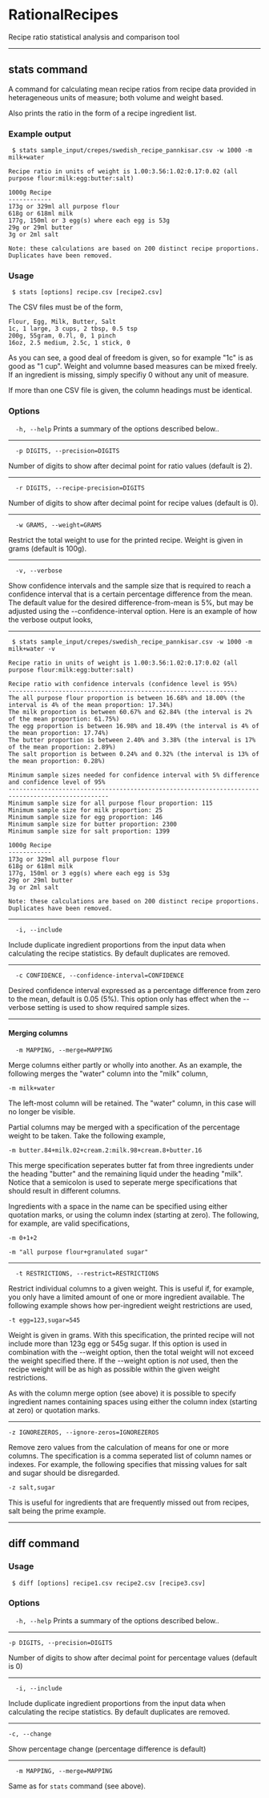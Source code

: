 # RationalRecipes                                                               
                                                                                
Recipe ratio statistical analysis and comparison tool                           

----------------------

## stats command

A command for calculating mean recipe ratios from recipe data provided in heterageneous units of measure; both volume
and weight based.

Also prints the ratio in the form of a recipe ingredient list.

### Example output

```
 $ stats sample_input/crepes/swedish_recipe_pannkisar.csv -w 1000 -m milk+water

Recipe ratio in units of weight is 1.00:3.56:1.02:0.17:0.02 (all purpose flour:milk:egg:butter:salt)

1000g Recipe
------------
173g or 329ml all purpose flour
618g or 618ml milk
177g, 150ml or 3 egg(s) where each egg is 53g
29g or 29ml butter
3g or 2ml salt

Note: these calculations are based on 200 distinct recipe proportions. Duplicates have been removed.
```

### Usage                                                                   
                                                                                
``` $ stats [options] recipe.csv [recipe2.csv]``` 

The CSV files must be of the form,

```
Flour, Egg, Milk, Butter, Salt
1c, 1 large, 3 cups, 2 tbsp, 0.5 tsp
200g, 55gram, 0.7l, 0, 1 pinch
16oz, 2.5 medium, 2.5c, 1 stick, 0
```

As you can see, a good deal of freedom is given, so for example "1c" is as good as "1 cup". Weight and volumne based measures
can be mixed freely. If an ingredient is missing, simply specifiy 0 without any unit of measure.

If more than one CSV file is given, the column headings must be identical.

### Options                                                                      
                                                                                
```  -h, --help```            Prints a summary of the options described below..

-----

```  -p DIGITS, --precision=DIGITS```                                                 

Number of digits to show after decimal point for ratio values (default is 2).

-------

```  -r DIGITS, --recipe-precision=DIGITS```

Number of digits to show after decimal point for recipe values (default is 0).                           

-----

```  -w GRAMS, --weight=GRAMS```                                                    

Restrict the total weight to use for the printed recipe. Weight is given in grams (default is 100g).

-----

```  -v, --verbose```

Show confidence intervals and the sample size that is required to reach a confidence interval that is a certain percentage
difference from the mean. The default value for the desired difference-from-mean is 5%, but may be adjusted using the
--confidence-interval option. Here is an example of how the verbose output looks,

-------

```
 $ stats sample_input/crepes/swedish_recipe_pannkisar.csv -w 1000 -m milk+water -v

Recipe ratio in units of weight is 1.00:3.56:1.02:0.17:0.02 (all purpose flour:milk:egg:butter:salt)

Recipe ratio with confidence intervals (confidence level is 95%)
----------------------------------------------------------------
The all purpose flour proportion is between 16.68% and 18.00% (the interval is 4% of the mean proportion: 17.34%)
The milk proportion is between 60.67% and 62.84% (the interval is 2% of the mean proportion: 61.75%)
The egg proportion is between 16.98% and 18.49% (the interval is 4% of the mean proportion: 17.74%)
The butter proportion is between 2.40% and 3.38% (the interval is 17% of the mean proportion: 2.89%)
The salt proportion is between 0.24% and 0.32% (the interval is 13% of the mean proportion: 0.28%)

Minimum sample sizes needed for confidence interval with 5% difference and confidence level of 95%
--------------------------------------------------------------------------------------------------
Minimum sample size for all purpose flour proportion: 115
Minimum sample size for milk proportion: 25
Minimum sample size for egg proportion: 146
Minimum sample size for butter proportion: 2300
Minimum sample size for salt proportion: 1399

1000g Recipe
------------
173g or 329ml all purpose flour
618g or 618ml milk
177g, 150ml or 3 egg(s) where each egg is 53g
29g or 29ml butter
3g or 2ml salt

Note: these calculations are based on 200 distinct recipe proportions. Duplicates have been removed.
```

-----

```  -i, --include```

Include duplicate ingredient proportions from the input data when calculating the recipe statistics. By default
duplicates are removed.

-----

```  -c CONFIDENCE, --confidence-interval=CONFIDENCE```

Desired confidence interval expressed as a percentage difference from zero to the mean, default is 0.05 (5%). This option
only has effect when the --verbose setting is used to show required sample sizes.

-----

#### Merging columns

```  -m MAPPING, --merge=MAPPING```                                                  

Merge columns either partly or wholly into another. As an example, the following merges the "water" column into the
"milk" column,

```-m milk+water```

The left-most column will be retained. The "water" column, in this case will no longer be visible.

Partial columns may be merged with a specification of the percentage weight to be taken. Take the following example,

```-m butter.84+milk.02+cream.2:milk.98+cream.8+butter.16```

This merge specification seperates butter fat from three ingredients under the heading "butter" and the remaining liquid
under the heading "milk". Notice that a semicolon is used to seperate merge specifications that should result in different
columns.

Ingredients with a space in the name can be specified using either quotation marks, or using the column index (starting at 
zero). The following, for example, are valid specifications,

```-m 0+1+2```

```-m "all purpose flour+granulated sugar"```

------

```  -t RESTRICTIONS, --restrict=RESTRICTIONS```

Restrict individual columns to a given weight. This is useful if, for example, you only have a limited amount of one or
more ingredient available. The following example shows how per-ingredient weight restrictions are used,

```-t egg=123,sugar=545```

Weight is given in grams. With this specification, the printed recipe will not include more than 123g egg or 545g sugar.
If this option is used in combination with the --weight option, then the total weight will not exceed the weight specified
there. If the --weight option is *not* used, then the recipe weight will be as high as possible within the given weight
restrictions.

As with the column merge option (see above) it is possible to specify ingredient names containing spaces using either the
column index (starting at zero) or quotation marks.

-----

```-z IGNOREZEROS, --ignore-zeros=IGNOREZEROS```

Remove zero values from the calculation of means for one or more columns. The specification is a comma seperated list of
column names or indexes. For example, the following specifies that missing values for salt and sugar should be disregarded.

```-z salt,sugar```

This is useful for ingredients that are frequently missed out from recipes, salt being the prime example.

-------

## diff command

### Usage

``` $ diff [options] recipe1.csv recipe2.csv [recipe3.csv]```

### Options

```  -h, --help```            Prints a summary of the options described below..

-----

```-p DIGITS, --precision=DIGITS```

Number of digits to show after decimal point for percentage values (default is 0)

------


```  -i, --include```

Include duplicate ingredient proportions from the input data when calculating the recipe statistics. By default
duplicates are removed.

-----


```-c, --change```

Show percentage change (percentage difference is default)

------

```  -m MAPPING, --merge=MAPPING```

Same as for ```stats``` command (see above).
